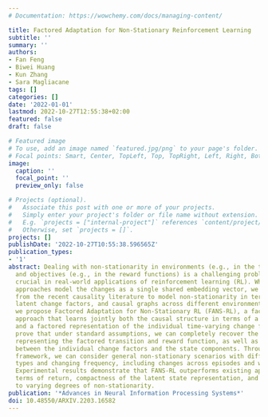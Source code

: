 ```yaml
---
# Documentation: https://wowchemy.com/docs/managing-content/

title: Factored Adaptation for Non-Stationary Reinforcement Learning
subtitle: ''
summary: ''
authors:
- Fan Feng
- Biwei Huang
- Kun Zhang
- Sara Magliacane
tags: []
categories: []
date: '2022-01-01'
lastmod: 2022-10-27T12:55:38+02:00
featured: false
draft: false

# Featured image
# To use, add an image named `featured.jpg/png` to your page's folder.
# Focal points: Smart, Center, TopLeft, Top, TopRight, Left, Right, BottomLeft, Bottom, BottomRight.
image:
  caption: ''
  focal_point: ''
  preview_only: false

# Projects (optional).
#   Associate this post with one or more of your projects.
#   Simply enter your project's folder or file name without extension.
#   E.g. `projects = ["internal-project"]` references `content/project/deep-learning/index.md`.
#   Otherwise, set `projects = []`.
projects: []
publishDate: '2022-10-27T10:55:38.596565Z'
publication_types:
- '1'
abstract: Dealing with non-stationarity in environments (e.g., in the transition dynamics)
  and objectives (e.g., in the reward functions) is a challenging problem that is
  crucial in real-world applications of reinforcement learning (RL). While most current
  approaches model the changes as a single shared embedding vector, we leverage insights
  from the recent causality literature to model non-stationarity in terms of individual
  latent change factors, and causal graphs across different environments. In particular,
  we propose Factored Adaptation for Non-Stationary RL (FANS-RL), a factored adaption
  approach that learns jointly both the causal structure in terms of a factored MDP,
  and a factored representation of the individual time-varying change factors. We
  prove that under standard assumptions, we can completely recover the causal graph
  representing the factored transition and reward function, as well as a partial structure
  between the individual change factors and the state components. Through our general
  framework, we can consider general non-stationary scenarios with different function
  types and changing frequency, including changes across episodes and within episodes.
  Experimental results demonstrate that FANS-RL outperforms existing approaches in
  terms of return, compactness of the latent state representation, and robustness
  to varying degrees of non-stationarity.
publication: '*Advances in Neural Information Processing Systems*'
doi: 10.48550/ARXIV.2203.16582
---
```

